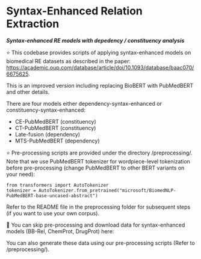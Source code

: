 # Syntax-Enhanced Relation Extraction

***Syntax-enhanced RE models with depedency / constituency analysis***

:star: This codebase provides scripts of applying syntax-enhanced models on biomedical RE datasets as described in the paper:
https://academic.oup.com/database/article/doi/10.1093/database/baac070/6675625. 

This is an improved version including replacing BioBERT with PubMedBERT and other details.

There are four models either dependency-syntax-enhanced or constituency-syntax-enhanced:
- CE-PubMedBERT (constituency)
- CT-PubMedBERT (constituency)
- Late-fusion (dependency)
- MTS-PubMedBERT (dependency)

:star: Pre-processing scripts are provided under the directory /preprocessing/. Note that we use PubMedBERT tokenizer for wordpiece-level tokenization before pre-processing (change PubMedBERT to other BERT variants on your need):
```
from transformers import AutoTokenizer
tokenizer = AutoTokenizer.from_pretrained("microsoft/BiomedNLP-PubMedBERT-base-uncased-abstract")
```
Refer to the README file in the preprocessing folder for subsequent steps (if you want to use your own corpus).

🔨 You can skip pre-processing and download data for syntax-enhanced models (BB-Rel, ChemProt, DrugProt) here:

You can also generate these data using our pre-processing scripts (Refer to /preprocessing/).
